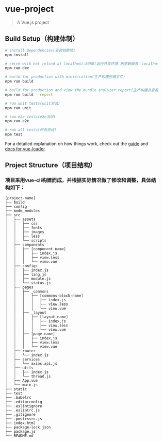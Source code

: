 # vue-project

> A Vue.js project

## Build Setup（构建体制）

``` bash
# install dependencies(安装依赖项)
npm install

# serve with hot reload at localhost:8080(运行开发环境 热更新服务：localhost:8080)
npm run dev

# build for production with minification(生产构建压缩文件)
npm run build

# build for production and view the bundle analyzer report(生产构建并查看Bundle Analyzer报告)
npm run build --report

# run unit tests(unit测试)
npm run unit

# run e2e tests(e2e测试)
npm run e2e

# run all tests(所有测试)
npm test
```

For a detailed explanation on how things work, check out the [guide](http://vuejs-templates.github.io/webpack/) and [docs for vue-loader](http://vuejs.github.io/vue-loader).


## Project Structure（项目结构）
### 项目采用vue-cli构建而成，并根据实际情况做了修改和调整，具体结构如下：
``` base
[project-name]
├── build
├── config
├── node_modules
├── src
│   ├── assets
│   │   ├── css
│   │   ├── fonts
│   │   ├── images
│   │   ├── less
│   │   └── scripts
│   ├── components
│   │   ├── [component-name]
│   │   │   ├── index.js
│   │   │   ├── view.less
│   │   │   └── view.vue
│   ├── configs
│   │   ├── index.js
│   │   ├── lang.js
│   │   ├── module.js
│   │   └── status.js
│   ├── pages
│   │   ├── _commons
│   │   │   ├── [commons-block-name]
│   │   │   │   ├── index.js
│   │   │   │   ├── view.less
│   │   │   │   └── view.vue
│   │   ├── _layout
│   │   │   ├── [layout-name]
│   │   │   │   ├── index.js
│   │   │   │   ├── view.less
│   │   │   │   └── view.vue
│   │   ├── [page-name]
│   │   │   ├── index.js
│   │   │   ├── view.less
│   │   │   └── view.vue
│   ├── router
│   │   └── index.js
│   ├── services
│   │   └── axios.api.js
│   ├── utils
│   │   ├── index.js
│   │   └── thread.js
│   ├── App.vue
│   └── main.js
├── static
├── test
├── .babelrc
├── .editorconfig
├── .eslintignore
├── .eslintrc.js
├── .gitignore
├── .postcssrc.js
├── index.html
├── package-lock.json
├── package.js
└── README.md
```